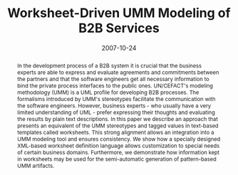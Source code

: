 ---
abstract: In the development process of a B2B system it is crucial that the business
  experts are able to express and evaluate agreements and commitments between the
  partners and that the software engineers get all necessary information to bind the
  private process interfaces to the public ones. UN/CEFACT's modeling methodology
  (UMM) is a UML profile for developing B2B processes. The formalisms introduced by
  UMM's stereotypes facilitate the communication with the software engineers. However,
  business experts - who usually have a very limited understanding of UML - prefer
  expressing their thoughts and evaluating the results by plain text descriptions.
  In this paper we describe an approach that presents an equivalent of the UMM stereotypes
  and tagged values in text-based templates called worksheets. This strong alignment
  allows an integration into a UMM modeling tool and ensures consistency. We show
  how a specially designed XML-based worksheet definition language allows customization
  to special needs of certain business domains. Furthermore, we demonstrate how information
  kept in worksheets may be used for the semi-automatic generation of pattern-based
  UMM artifacts.
authors:
- Christian Huemer
- Philipp Liegl
- Rainer Schuster
- Marco Zapletal
date: '2007-10-24'
featured: false
links:
- name: Publik
  url: https://publik.tuwien.ac.at/showentry.php?ID=141392&lang=2
publication: 'Talk: 2007 IEEE International Conference on e-Business Engineering (ICEBE
  2007), Hong Kong, China; 10-24-2007 - 10-26-2007; in: "e-Business Engineering, 2007.
  ICEBE 2007. IEEE International Conference on", IEEE Computer Society, (2007), ISBN:
  978-0-7695-3003-1; 30 - 38'
publication_types:
- '1'
publishDate: '2007-10-24'
title: Worksheet-Driven UMM Modeling of B2B Services
url_pdf: http://publik.tuwien.ac.at/files/pub-inf_5007.pdf
---